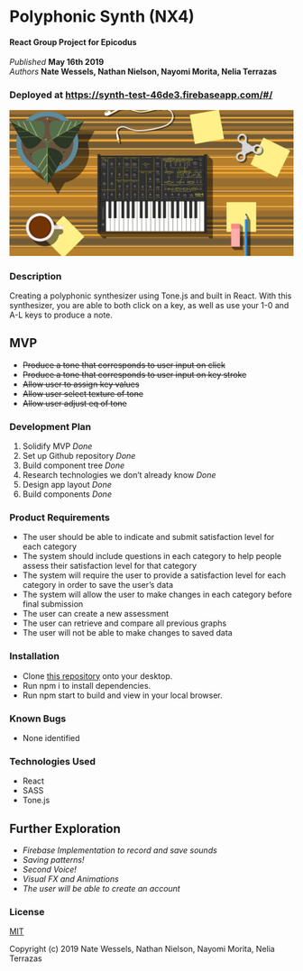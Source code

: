 # Polyphonic Synth (NX4)

#### React Group Project for Epicodus

_Published_ **May 16th 2019**<br>
_Authors_ **Nate Wessels, Nathan Nielson, Nayomi Morita, Nelia Terrazas**

### Deployed at https://synth-test-46de3.firebaseapp.com/#/

![](/src/screenshots/screenShot.png)

### Description

Creating a polyphonic synthesizer using Tone.js and built in React. With this synthesizer, you are able to both click on a key, as well as use your 1-0 and A-L keys to produce a note.

## MVP

- ~~Produce a tone that corresponds to user input on click~~
- ~~Produce a tone that corresponds to user input on key stroke~~
- ~~Allow user to assign key values~~
- ~~Allow user select texture of tone~~
- ~~Allow user adjust eq of tone~~

### Development Plan

1. Solidify MVP _Done_
2. Set up Github repository _Done_
3. Build component tree _Done_
4. Research technologies we don’t already know _Done_
5. Design app layout _Done_
6. Build components _Done_

### Product Requirements

- The user should be able to indicate and submit satisfaction level for each category
- The system should include questions in each category to help people assess their satisfaction level for that category
- The system will require the user to provide a satisfaction level for each category in order to save the user’s data
- The system will allow the user to make changes in each category before final submission
- The user can create a new assessment
- The user can retrieve and compare all previous graphs
- The user will not be able to make changes to saved data

### Installation

- Clone [this repository](https://github.com/Nathanbn123/React-Synth-V2) onto your desktop.
- Run npm i to install dependencies.
- Run npm start to build and view in your local browser.

### Known Bugs

- None identified

### Technologies Used

- React
- SASS
- Tone.js

## Further Exploration

- _Firebase Implementation to record and save sounds_
- _Saving patterns!_
- _Second Voice!_
- _Visual FX and Animations_
- _The user will be able to create an account_

### License

[MIT](./LICENSE.txt)

Copyright (c) 2019 Nate Wessels, Nathan Nielson, Nayomi Morita, Nelia Terrazas
